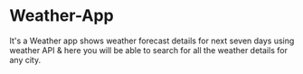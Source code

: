# Weather-App
It's a Weather app shows weather forecast details for next seven days using weather API & here you will be able to search for all the weather details for any city.
